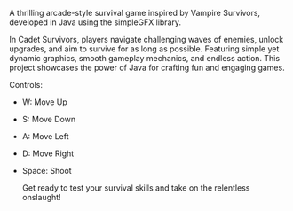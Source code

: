 A thrilling arcade-style survival game inspired by Vampire Survivors, developed in Java using the simpleGFX library. 

  In Cadet Survivors, players navigate challenging waves of enemies, unlock upgrades, and aim to survive for as long as possible. Featuring simple yet dynamic graphics, smooth gameplay mechanics, and endless action.
  This project showcases the power of Java for crafting fun and engaging games.

  Controls:
- W: Move Up
- S: Move Down
- A: Move Left
- D: Move Right
- Space: Shoot

  Get ready to test your survival skills and take on the relentless onslaught!
